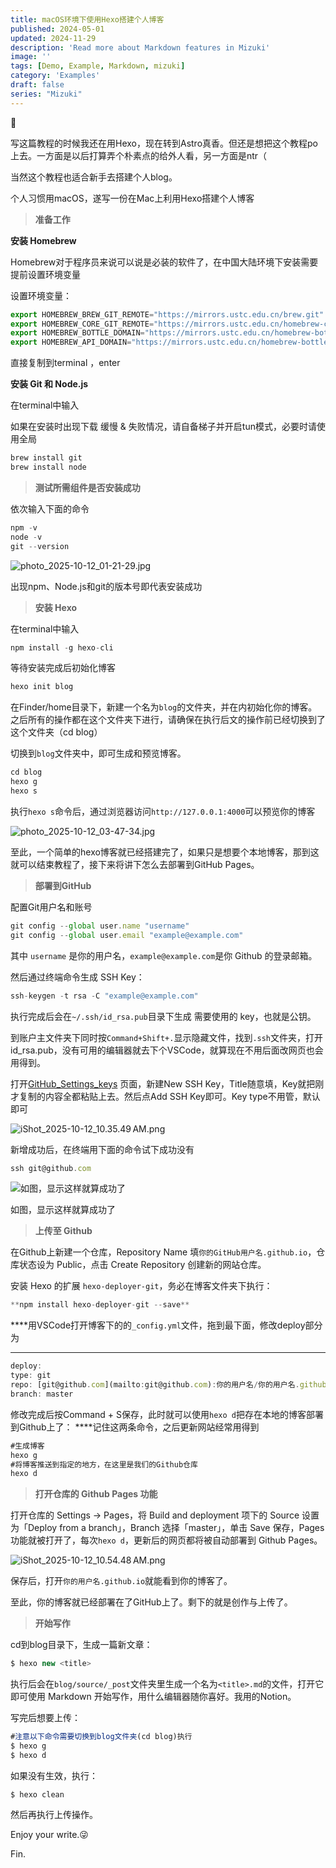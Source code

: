 ```yaml
---
title: macOS环境下使用Hexo搭建个人博客
published: 2024-05-01
updated: 2024-11-29
description: 'Read more about Markdown features in Mizuki'
image: ''
tags: [Demo, Example, Markdown, mizuki]
category: 'Examples'
draft: false 
series: "Mizuki"
---
```

<aside>
🔰

写这篇教程的时候我还在用Hexo，现在转到Astro真香。但还是想把这个教程po上去。一方面是以后打算弄个朴素点的给外人看，另一方面是ntr（

当然这个教程也适合新手去搭建个人blog。

</aside>

个人习惯用macOS，遂写一份在Mac上利用Hexo搭建个人博客

> **准备工作**
> 

**安装 Homebrew**

Homebrew对于程序员来说可以说是必装的软件了，在中国大陆环境下安装需要提前设置环境变量

设置环境变量：

```jsx
export HOMEBREW_BREW_GIT_REMOTE="https://mirrors.ustc.edu.cn/brew.git"
export HOMEBREW_CORE_GIT_REMOTE="https://mirrors.ustc.edu.cn/homebrew-core.git"
export HOMEBREW_BOTTLE_DOMAIN="https://mirrors.ustc.edu.cn/homebrew-bottles"
export HOMEBREW_API_DOMAIN="https://mirrors.ustc.edu.cn/homebrew-bottles/api"
```

直接复制到terminal ，enter

**安装 Git 和 Node.js**

在terminal中输入

如果在安装时出现下载 缓慢 & 失败情况，请自备梯子并开启tun模式，必要时请使用全局

```jsx
brew install git
brew install node
```

> **测试所需组件是否安装成功**
> 

依次输入下面的命令

```jsx
npm -v
node -v
git --version
```

![photo_2025-10-12_01-21-29.jpg](https://p.ipic.vip/j81kno.png)

出现npm、Node.js和git的版本号即代表安装成功

> **安装 Hexo**
> 

在terminal中输入

```jsx
npm install -g hexo-cli
```

等待安装完成后初始化博客

```jsx
hexo init blog
```

在Finder/home目录下，新建一个名为`blog`的文件夹，并在内初始化你的博客。之后所有的操作都在这个文件夹下进行，请确保在执行后文的操作前已经切换到了这个文件夹（cd blog）

切换到`blog`文件夹中，即可生成和预览博客。

```jsx
cd blog
hexo g
hexo s
```

执行`hexo s`命令后，通过浏览器访问`http://127.0.0.1:4000`可以预览你的博客

![photo_2025-10-12_03-47-34.jpg](https://p.ipic.vip/q6rcbt.jpg)

至此，一个简单的hexo博客就已经搭建完了，如果只是想要个本地博客，那到这就可以结束教程了，接下来将讲下怎么去部署到GitHub Pages。

> **部署到GitHub**
> 

配置Git用户名和账号

```jsx
git config --global user.name "username"
git config --global user.email "example@example.com"
```

其中 `username` 是你的用户名，`example@example.com`是你 Github 的登录邮箱。

然后通过终端命令生成 SSH Key：

```jsx
ssh-keygen -t rsa -C "example@example.com"
```

执行完成后会在`~/.ssh/id_rsa.pub`目录下生成 需要使用的 key，也就是公钥。

到账户主文件夹下同时按`Command+Shift+.`显示隐藏文件，找到`.ssh`文件夹，打开id_rsa.pub，没有可用的编辑器就去下个VSCode，就算现在不用后面改网页也会用得到。

打开[GitHub_Settings_keys](https://github.com/settings/keys) 页面，新建New SSH Key，Title随意填，Key就把刚才复制的内容全都粘贴上去。然后点Add SSH Key即可。Key type不用管，默认即可

![iShot_2025-10-12_10.35.49 AM.png](attachment:e278bf4a-a403-4927-8973-0451ede7ea88:iShot_2025-10-12_10.35.49_AM.png)

新增成功后，在终端用下面的命令试下成功没有

```jsx
ssh git@github.com
```

![如图，显示这样就算成功了](https://p.ipic.vip/ddp9hi.png)

如图，显示这样就算成功了

> **上传至 Github**
> 

在Github上新建一个仓库，Repository Name 填`你的GitHub用户名.github.io`，仓库状态设为 Public，点击 Create Repository 创建新的网站仓库。

安装 Hexo 的扩展 `hexo-deployer-git`，务必在博客文件夹下执行：

```jsx
**npm install hexo-deployer-git --save**
```

****用VSCode打开博客下的的`_config.yml`文件，拖到最下面，修改deploy部分为
****

```jsx
deploy:
type: git
repo: [git@github.com](mailto:git@github.com):你的用户名/你的用户名.github.io.git
branch: master
```

修改完成后按Command + S保存，此时就可以使用`hexo d`把存在本地的博客部署到Github上了：
****记住这两条命令，之后更新网站经常用得到

```jsx
#生成博客
hexo g
#将博客推送到指定的地方，在这里是我们的Github仓库
hexo d
```

> **打开仓库的 Github Pages 功能**
> 

打开仓库的 Settings -> Pages，将 Build and deployment 项下的 Source 设置为「Deploy from a branch」，Branch 选择「master」，单击 Save 保存，Pages 功能就被打开了，每次`hexo d`，更新后的网页都将被自动部署到 Github Pages。

![iShot_2025-10-12_10.54.48 AM.png](https://p.ipic.vip/v5ecj4.png)

保存后，打开`你的用户名.github.io`就能看到你的博客了。

至此，你的博客就已经部署在了GitHub上了。剩下的就是创作与上传了。

> **开始写作**
> 

cd到blog目录下，生成一篇新文章：

```jsx
$ hexo new <title>
```

执行后会在`blog/source/_post`文件夹里生成一个名为`<title>.md`的文件，打开它即可使用 Markdown 开始写作，用什么编辑器随你喜好。我用的Notion。

写完后想要上传：

```jsx
#注意以下命令需要切换到blog文件夹(cd blog)执行
$ hexo g
$ hexo d
```

如果没有生效，执行：

`$ hexo clean`

然后再执行上传操作。

Enjoy your write.😜

Fin.